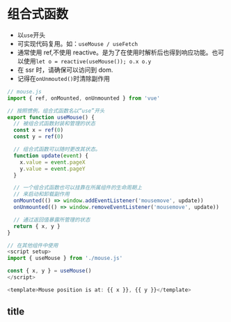 # 组合式函数

- 以`use`开头
- 可实现代码复用。如：`useMouse / useFetch`
- 通常使用 ref,不使用 reactive。是为了在使用时解析后也得到响应功能。也可以使用`let o = reactive(useMouse()); o.x o.y`
- 在 ssr 时，请确保可以访问到 dom.
- 记得在`onUnmouted()`时清除副作用

```js
// mouse.js
import { ref, onMounted, onUnmounted } from 'vue'

// 按照惯例，组合式函数名以“use”开头
export function useMouse() {
  // 被组合式函数封装和管理的状态
  const x = ref(0)
  const y = ref(0)

  // 组合式函数可以随时更改其状态。
  function update(event) {
    x.value = event.pageX
    y.value = event.pageY
  }

  // 一个组合式函数也可以挂靠在所属组件的生命周期上
  // 来启动和卸载副作用
  onMounted(() => window.addEventListener('mousemove', update))
  onUnmounted(() => window.removeEventListener('mousemove', update))

  // 通过返回值暴露所管理的状态
  return { x, y }
}

// 在其他组件中使用
<script setup>
import { useMouse } from './mouse.js'

const { x, y } = useMouse()
</script>

<template>Mouse position is at: {{ x }}, {{ y }}</template>
```

## title
